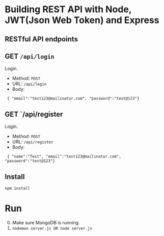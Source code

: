 # Building REST API with Node, JWT(Json Web Token) and Express

## RESTful API endpoints
## GET `/api/login`
Login.

+ Method: `POST`
+ URL: `/api/login`
+ Body:

`
{ "email":"test123@mailinator.com", "password":"test@123"}`

## GET `/api/register
Login.

+ Method: `POST`
+ URL: `/api/register`
+ Body:

`
{ "name":"Test", "email":"test123@mailinator.com", "password":"test@123"}`

## Install

	npm install


# Run
0. Make sure MongoDB is running.
1. `nodemon server.js OR node server.js` 
